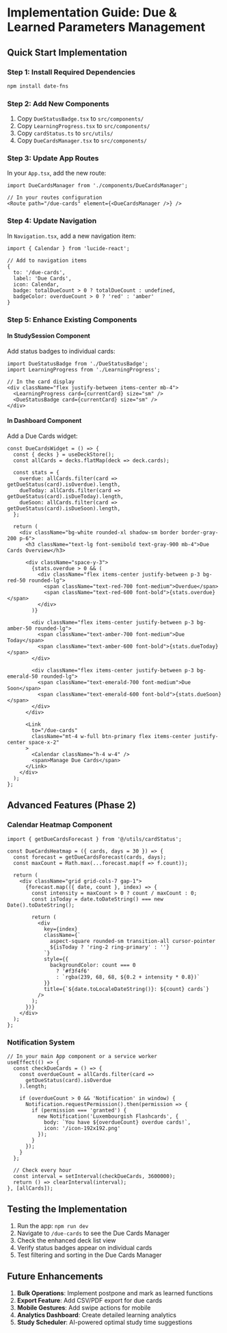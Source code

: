# Implementation Guide: Due & Learned Parameters Management

## Quick Start Implementation

### Step 1: Install Required Dependencies

```bash
npm install date-fns
```

### Step 2: Add New Components

1. Copy `DueStatusBadge.tsx` to `src/components/`
2. Copy `LearningProgress.tsx` to `src/components/`
3. Copy `cardStatus.ts` to `src/utils/`
4. Copy `DueCardsManager.tsx` to `src/components/`

### Step 3: Update App Routes

In your `App.tsx`, add the new route:

```tsx
import DueCardsManager from './components/DueCardsManager';

// In your routes configuration
<Route path="/due-cards" element={<DueCardsManager />} />
```

### Step 4: Update Navigation

In `Navigation.tsx`, add a new navigation item:

```tsx
import { Calendar } from 'lucide-react';

// Add to navigation items
{
  to: '/due-cards',
  label: 'Due Cards',
  icon: Calendar,
  badge: totalDueCount > 0 ? totalDueCount : undefined,
  badgeColor: overdueCount > 0 ? 'red' : 'amber'
}
```

### Step 5: Enhance Existing Components

#### In StudySession Component

Add status badges to individual cards:

```tsx
import DueStatusBadge from './DueStatusBadge';
import LearningProgress from './LearningProgress';

// In the card display
<div className="flex justify-between items-center mb-4">
  <LearningProgress card={currentCard} size="sm" />
  <DueStatusBadge card={currentCard} size="sm" />
</div>
```

#### In Dashboard Component

Add a Due Cards widget:

```tsx
const DueCardsWidget = () => {
  const { decks } = useDeckStore();
  const allCards = decks.flatMap(deck => deck.cards);
  
  const stats = {
    overdue: allCards.filter(card => getDueStatus(card).isOverdue).length,
    dueToday: allCards.filter(card => getDueStatus(card).isDueToday).length,
    dueSoon: allCards.filter(card => getDueStatus(card).isDueSoon).length,
  };
  
  return (
    <div className="bg-white rounded-xl shadow-sm border border-gray-200 p-6">
      <h3 className="text-lg font-semibold text-gray-900 mb-4">Due Cards Overview</h3>
      
      <div className="space-y-3">
        {stats.overdue > 0 && (
          <div className="flex items-center justify-between p-3 bg-red-50 rounded-lg">
            <span className="text-red-700 font-medium">Overdue</span>
            <span className="text-red-600 font-bold">{stats.overdue}</span>
          </div>
        )}
        
        <div className="flex items-center justify-between p-3 bg-amber-50 rounded-lg">
          <span className="text-amber-700 font-medium">Due Today</span>
          <span className="text-amber-600 font-bold">{stats.dueToday}</span>
        </div>
        
        <div className="flex items-center justify-between p-3 bg-emerald-50 rounded-lg">
          <span className="text-emerald-700 font-medium">Due Soon</span>
          <span className="text-emerald-600 font-bold">{stats.dueSoon}</span>
        </div>
      </div>
      
      <Link
        to="/due-cards"
        className="mt-4 w-full btn-primary flex items-center justify-center space-x-2"
      >
        <Calendar className="h-4 w-4" />
        <span>Manage Due Cards</span>
      </Link>
    </div>
  );
};
```

## Advanced Features (Phase 2)

### Calendar Heatmap Component

```tsx
import { getDueCardsForecast } from '@/utils/cardStatus';

const DueCardsHeatmap = ({ cards, days = 30 }) => {
  const forecast = getDueCardsForecast(cards, days);
  const maxCount = Math.max(...forecast.map(f => f.count));
  
  return (
    <div className="grid grid-cols-7 gap-1">
      {forecast.map(({ date, count }, index) => {
        const intensity = maxCount > 0 ? count / maxCount : 0;
        const isToday = date.toDateString() === new Date().toDateString();
        
        return (
          <div
            key={index}
            className={`
              aspect-square rounded-sm transition-all cursor-pointer
              ${isToday ? 'ring-2 ring-primary' : ''}
            `}
            style={{
              backgroundColor: count === 0 
                ? '#f3f4f6' 
                : `rgba(239, 68, 68, ${0.2 + intensity * 0.8})`
            }}
            title={`${date.toLocaleDateString()}: ${count} cards`}
          />
        );
      })}
    </div>
  );
};
```

### Notification System

```tsx
// In your main App component or a service worker
useEffect(() => {
  const checkDueCards = () => {
    const overdueCount = allCards.filter(card => 
      getDueStatus(card).isOverdue
    ).length;
    
    if (overdueCount > 0 && 'Notification' in window) {
      Notification.requestPermission().then(permission => {
        if (permission === 'granted') {
          new Notification('Luxembourgish Flashcards', {
            body: `You have ${overdueCount} overdue cards!`,
            icon: '/icon-192x192.png'
          });
        }
      });
    }
  };
  
  // Check every hour
  const interval = setInterval(checkDueCards, 3600000);
  return () => clearInterval(interval);
}, [allCards]);
```

## Testing the Implementation

1. Run the app: `npm run dev`
2. Navigate to `/due-cards` to see the Due Cards Manager
3. Check the enhanced deck list view
4. Verify status badges appear on individual cards
5. Test filtering and sorting in the Due Cards Manager

## Future Enhancements

1. **Bulk Operations**: Implement postpone and mark as learned functions
2. **Export Feature**: Add CSV/PDF export for due cards
3. **Mobile Gestures**: Add swipe actions for mobile
4. **Analytics Dashboard**: Create detailed learning analytics
5. **Study Scheduler**: AI-powered optimal study time suggestions